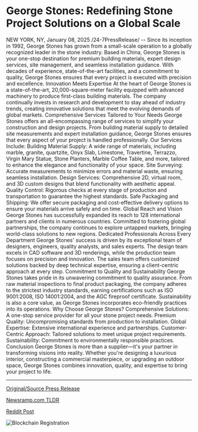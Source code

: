 # George Stones: Redefining Stone Project Solutions on a Global Scale

NEW YORK, NY, January 08, 2025 /24-7PressRelease/ -- Since its inception in 1992, George Stones has grown from a small-scale operation to a globally recognized leader in the stone industry. Based in China, George Stones is your one-stop destination for premium building materials, expert design services, site management, and seamless installation guidance. With decades of experience, state-of-the-art facilities, and a commitment to quality, George Stones ensures that every project is executed with precision and excellence.  Innovation Meets Expertise At the heart of George Stones is a state-of-the-art, 20,000-square-meter facility equipped with advanced machinery to produce first-class building materials. The company continually invests in research and development to stay ahead of industry trends, creating innovative solutions that meet the evolving demands of global markets.  Comprehensive Services Tailored to Your Needs George Stones offers an all-encompassing range of services to simplify your construction and design projects. From building material supply to detailed site measurements and expert installation guidance, George Stones ensures that every aspect of your project is handled professionally.  Our Services Include:  Building Material Supply: A wide range of materials, including marble, granite, quartzite, Onyx Slab, Limestone, Travertine, Terrazzo, Virgin Mary Statue, Stone Planters, Marble Coffee Table, and more, tailored to enhance the elegance and functionality of your space. Site Surveying: Accurate measurements to minimize errors and material waste, ensuring seamless installation. Design Services: Comprehensive 2D, virtual room, and 3D custom designs that blend functionality with aesthetic appeal. Quality Control: Rigorous checks at every stage of production and transportation to guarantee the highest standards. Safe Packaging and Shipping: We offer secure packaging and cost-effective delivery options to ensure your materials arrive safely and on time.  Global Reach and Vision George Stones has successfully expanded its reach to 128 international partners and clients in numerous countries. Committed to fostering global partnerships, the company continues to explore untapped markets, bringing world-class solutions to new regions.  Dedicated Professionals Across Every Department George Stones' success is driven by its exceptional team of designers, engineers, quality analysts, and sales experts. The design team excels in CAD software and 3D renderings, while the production team focuses on precision and innovation. The sales team offers customized solutions backed by deep technical expertise, ensuring a client-centric approach at every step.  Commitment to Quality and Sustainability George Stones takes pride in its unwavering commitment to quality assurance. From raw material inspections to final product packaging, the company adheres to the strictest industry standards, earning certifications such as ISO 9001:2008, ISO 14001:2004, and the AGC fireproof certificate. Sustainability is also a core value, as George Stones incorporates eco-friendly practices into its operations.  Why Choose George Stones? Comprehensive Solutions: A one-stop service provider for all your stone project needs. Premium Quality: Uncompromising standards from production to installation. Global Expertise: Extensive international experience and partnerships. Customer-Centric Approach: Tailored solutions to meet unique project requirements. Sustainability: Commitment to environmentally responsible practices.  Conclusion George Stones is more than a supplier—it's your partner in transforming visions into reality. Whether you're designing a luxurious interior, constructing a commercial masterpiece, or upgrading an outdoor space, George Stones combines innovation, quality, and expertise to bring your project to life. 

---

[Original/Source Press Release](https://www.24-7pressrelease.com/press-release/517635/george-stones-redefining-stone-project-solutions-on-a-global-scale)
                    

[Newsramp.com TLDR](https://newsramp.com/curated-news/george-stones-innovating-the-stone-industry-with-premium-materials-and-expert-services/7d753a5ebb428ad61c2c0b8ff1328aa7) 

 



[Reddit Post](https://www.reddit.com/r/Energy_Climate_News/comments/1hwf3y5/george_stones_innovating_the_stone_industry_with/) 



![Blockchain Registration](https://cdn.newsramp.app/24-7PressRelease/qrcode/251/8/cornodmN.webp)
